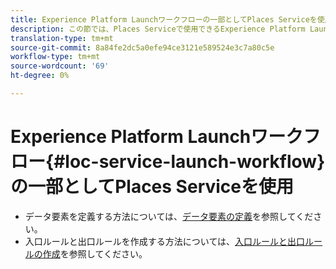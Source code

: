 ```yaml
---
title: Experience Platform Launchワークフローの一部としてPlaces Serviceを使用
description: この節では、Places Serviceで使用できるExperience Platform Launchでデータ要素を定義し、入口ルールと出口ルールを作成する方法について説明します。
translation-type: tm+mt
source-git-commit: 8a84fe2dc5a0efe94ce3121e589524e3c7a80c5e
workflow-type: tm+mt
source-wordcount: '69'
ht-degree: 0%

---
```



# Experience Platform Launchワークフロー{#loc-service-launch-workflow}の一部としてPlaces Serviceを使用

* データ要素を定義する方法については、[データ要素の定義](/help/use-places-launch-workflow/define-data-elements.md)を参照してください。
* 入口ルールと出口ルールを作成する方法については、[入口ルールと出口ルールの作成](/help/use-places-launch-workflow/create-rule-places-property.md)を参照してください。